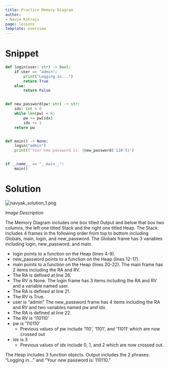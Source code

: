 ```yaml
---
title: Practice Memory Diagram
author:
- Navya Katraju
page: lessons
template: overview
---
```



# Snippet

```python
def login(user: str) -> bool:
    if user == "admin":
        print("Logging in...")
        return True
    else:
        return False


def new_password(pw: str) -> str:
    idx: int = 0
    while len(pw) < 6:
        pw += pw[idx]
        idx += 1
    return pw


def main() -> None:
    login("admin")
    print(f"Your new password is: {new_password('110')}")


if __name__ == "__main__":
    main()
```

# Solution

![navyak_solution_1.png](navyak_solution_1.png)

*Image Description*

The Memory Diagram includes one box titled Output and below that box two columns,
the left one titled Stack and the right one titled Heap.
The Stack includes 4 frames in the following order from top to bottom including
Globals, main, login, and new_password.
The Globals frame has 3 variables including login, new_password, and main.
- login points to a function on the Heap (lines 4-9).
- new_password points to a function on the Heap (lines 12-17).
- main points to a function on the Heap (lines 20-22).
The main frame has 2 items including the RA and RV.
- The RA is defined at line 26.
- The RV is None.
The login frame has 3 items including the RA and RV and a variable named user.
- The RA is defined at line 21.
- The RV is True.
- user is “admin”
The new_password frame has 4 items including the RA and RV and two variables named
pw and idx.
- The RA is defined at line 22.
- The RV is ‘110110’
- pw is ‘110110’
    - Previous values of pw include ‘110’, ‘1101’, and ‘11011’ which are now crossed
    out
- idx is 3
    - Previous values of idx include 0, 1, and 2 which are now crossed out.

The Heap includes 3 function objects.
Output includes the 2 phrases: “Logging in...” and “Your new password is: 110110.”